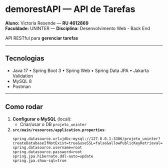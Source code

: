 # demorestAPI — API de Tarefas 

**Aluno:** Victoria Resende — **RU 4612869**  
**Faculdade:** UNINTER — **Disciplina:** Desenvolvimento Web - Back End

API RESTful para **gerenciar tarefas**

---

## Tecnologias
- Java 17 • Spring Boot 3 • Spring Web • Spring Data JPA • Jakarta Validation  
- MySQL 8
- Postman

---

## Como rodar

1. **Configurar o MySQL** (local):
   - Criar/usar o DB `projeto_uninter`
2. **`src/main/resources/application.properties`**:
   ```properties
   spring.datasource.url=jdbc:mysql://127.0.0.1:3306/projeto_uninter?createDatabaseIfNotExist=true&useSSL=false&allowPublicKeyRetrieval=true
   spring.datasource.username=root
   spring.datasource.password=root
   spring.jpa.hibernate.ddl-auto=update
   spring.jpa.show-sql=true

